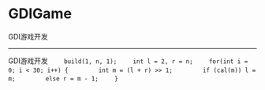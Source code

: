 # GDIGame
GDI游戏开发
***
GDI游戏开发
`    build(1, n, 1);`
`    int l = 2, r = n;`
`    for(int i = 0; i < 30; i++) {`
`        int m = (l + r) >> 1;`
`        if (cal(m)) l = m;`
`        else r = m - 1;`
`    }`
